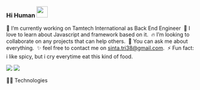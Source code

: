 ### Hi Human <img src="https://raw.githubusercontent.com/MartinHeinz/MartinHeinz/master/wave.gif" width="30px">


 🔭 I’m currently working on Tamtech International as Back End Engineer&nbsp;
 🌱 I love to learn about Javascript and framework based on it.&nbsp;
 🔥 I’m looking to collaborate on any projects that can help others.&nbsp;
 💬 You can ask me about everything.&nbsp;
 ✨ feel free to contact me on sinta.tri38@gmail.com.&nbsp;
 ⚡ Fun fact: i like spicy, but i cry everytime eat this kind of food.&nbsp;

<img align="top-lpeft" src="https://github-readme-stats.vercel.app/api/top-langs/?username=sinta3&theme=vue" />
<img align="top-right" src="https://github-readme-stats.vercel.app/api?username=sinta3&show_icons=true&theme=vue)" />

👩‍💻 Technologies




